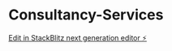 # Consultancy-Services

[Edit in StackBlitz next generation editor ⚡️](https://stackblitz.com/~/github.com/estatar/Consultancy-Services)